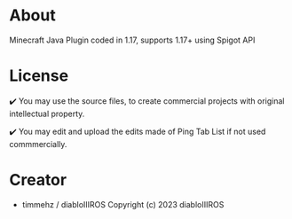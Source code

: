 # About

Minecraft Java Plugin coded in 1.17, supports 1.17+ using Spigot API

# License
✔️ You may use the source files, to create commercial projects with original intellectual property.

✔️ You may edit and upload the edits made of Ping Tab List if not used commmercially.

# Creator
  - timmehz  /  diabloIIIROS
Copyright (c) 2023 diabloIIIROS
